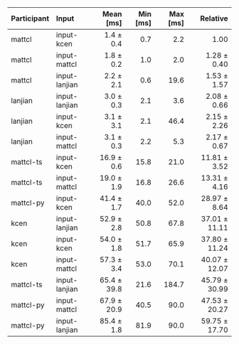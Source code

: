 | Participant | Input | Mean [ms] | Min [ms] | Max [ms] | Relative |
|:---|:---|---:|---:|---:|---:|
| mattcl | input-kcen | 1.4 ± 0.4 | 0.7 | 2.2 | 1.00 |
| mattcl | input-mattcl | 1.8 ± 0.2 | 1.0 | 2.0 | 1.28 ± 0.40 |
| mattcl | input-lanjian | 2.2 ± 2.1 | 0.6 | 19.6 | 1.53 ± 1.57 |
| lanjian | input-lanjian | 3.0 ± 0.3 | 2.1 | 3.6 | 2.08 ± 0.66 |
| lanjian | input-kcen | 3.1 ± 3.1 | 2.1 | 46.4 | 2.15 ± 2.26 |
| lanjian | input-mattcl | 3.1 ± 0.3 | 2.2 | 5.3 | 2.17 ± 0.67 |
| mattcl-ts | input-kcen | 16.9 ± 0.6 | 15.8 | 21.0 | 11.81 ± 3.52 |
| mattcl-ts | input-mattcl | 19.0 ± 1.9 | 16.8 | 26.6 | 13.31 ± 4.16 |
| mattcl-py | input-kcen | 41.4 ± 1.7 | 40.0 | 52.0 | 28.97 ± 8.64 |
| kcen | input-lanjian | 52.9 ± 2.8 | 50.8 | 67.8 | 37.01 ± 11.11 |
| kcen | input-kcen | 54.0 ± 1.8 | 51.7 | 65.9 | 37.80 ± 11.24 |
| kcen | input-mattcl | 57.3 ± 3.4 | 53.0 | 70.1 | 40.07 ± 12.07 |
| mattcl-ts | input-lanjian | 65.4 ± 39.8 | 21.6 | 184.7 | 45.79 ± 30.99 |
| mattcl-py | input-mattcl | 67.9 ± 20.9 | 40.5 | 90.0 | 47.53 ± 20.27 |
| mattcl-py | input-lanjian | 85.4 ± 1.8 | 81.9 | 90.0 | 59.75 ± 17.70 |
